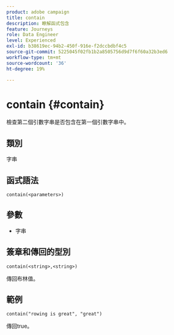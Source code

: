 ```yaml
---
product: adobe campaign
title: contain
description: 瞭解函式包含
feature: Journeys
role: Data Engineer
level: Experienced
exl-id: b38619ec-94b2-450f-916e-f2dccbdbf4c5
source-git-commit: 5225045f02fb1b2a8505756d9d7f6f60a32b3ed6
workflow-type: tm+mt
source-wordcount: '36'
ht-degree: 19%

---
```


# contain {#contain}

檢查第二個引數字串是否包含在第一個引數字串中。

## 類別

字串

## 函式語法

`contain(<parameters>)`

## 參數

* 字串

## 簽章和傳回的型別

`contain(<string>,<string>)`

傳回布林值。

## 範例

`contain("rowing is great", "great")`

傳回true。
